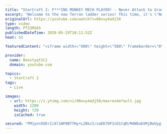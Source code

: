 ```yaml
---
title: "StarCraft 2: F***ING MONKEY MECH PLAYER! - Never Attack to Grandmaster"
excerpt: "Welcome to the new Terran ladder series! This time, it's \"Never Attack to Grandmaster!\" In this challenge, I play as Terran on the EU ladder, and in every game I'm not allowed to attack with any units except for using Ghosts. I'm allowed to make any army units for defending, as long as I don't attack"
originalUrl: https://youtube.com/watch?v=08xuy4adj58
type: video
length: PT33M16S
publishedDateTime: 2020-05-29T10:11:52Z
heat: 52

featuredContent: "<iframe width=\"800\" height=\"500\" frameborder=\"0\" src=\"https://www.youtube.com/embed/08xuy4adj58\" allow=\"accelerometer; autoplay; encrypted-media; gyroscope; picture-in-picture\" allowfullscreen></iframe>"

provider:
  name: BeastyqtSC2
  domain: youtube.com

topics:
  - StarCraft 2
tags:
  - Live

images:
  - url: https://i.ytimg.com/vi/08xuy4adj58/maxresdefault.jpg
    width: 1280
    height: 720
    isCached: true

secured: "PM1ynn5OErIi9l1WF0BTfHy+L2BkzI/xaEK7OF2cD1tqM/MdW6abVMjBeUygIVy7K4GFjJrLFiRRg0DoJWUfv6sz+lCDWQbmdjUCENq2KTJpE05Mr9pI/q14Sl1+e3i7JqOajB1udzBzhbnxoENTHLV9kgQ78T3Gez90WLRE4S9V54gSZ/cql7KVlBfIGR4U5pirYzW+HbSCJVd6SBkZRmtYJZU9hL4Npqla7/tdpkXNtnc5VTerzJmPKAnHpZmYX5NSTwGi3q6uFQ9YKNfzpQ4IrC35uPKpc8i2Jwyzdm9l8dzb+LJlI6E1BTu3NtvhGiRYQONLlhnuVBaVyf4tJtNbJ2FOgQIN4mvrM0vg23ZJ5KUDMN+kl4rF4mgu+wU8K7R8lvuOhDjoP8P9N4+V9aluqXWiMqK8AaehDf2jaYQ=;uscuNCEKAPlJAIGOsERiVQ=="
---
```


